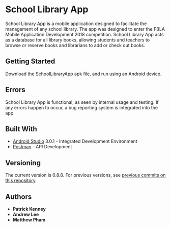 # School Library App
School Library App is a mobile application designed to facilitate the management of any school library. The app was designed to enter the FBLA Mobile Application Development 2018 competition. School Library App acts as a database for all library books, allowing students and teachers to browse or reserve books and librarians to add or check out books. 

## Getting Started
Download the SchoolLibraryApp apk file, and run using an Android device. 

## Errors
School Library App is functional, as seen by internal usage and testing. If any errors happen to occur, a bug reporting system is integrated into the app.

## Built With
* [Android Studio](https://developer.android.com/studio/index.html) 3.0.1 - Integrated Development Environment
* [Postman](https://www.getpostman.com/) - API Development

## Versioning
The current version is 0.8.8. For previous versions, see [previous commits on this repository](https://github.com/patrickkenney9801/SchoolLibraryApp/commits/master).

## Authors
* **Patrick Kenney**
* **Andrew Lee**
* **Matthew Pham**
